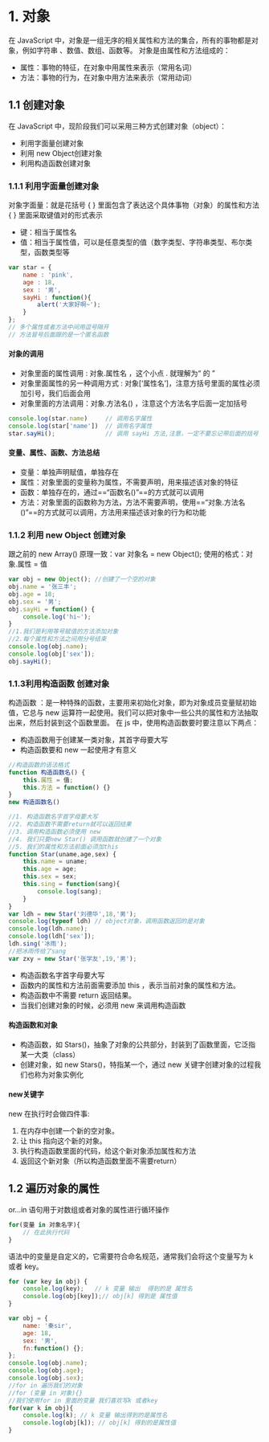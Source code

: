 # 1. 对象
在 JavaScript 中，对象是一组无序的相关属性和方法的集合，所有的事物都是对象，例如字符串 、数值、数组、函数等。
对象是由属性和方法组成的：
- 属性：事物的特征，在对象中用属性来表示（常用名词）
- 方法：事物的行为，在对象中用方法来表示（常用动词）
## 1.1 创建对象
在 JavaScript 中，现阶段我们可以采用三种方式创建对象（object）：
- 利用字面量创建对象
- 利用 new Object创建对象
- 利用构造函数创建对象
### 1.1.1 利用字面量创建对象
对象字面量：就是花括号  { }  里面包含了表达这个具体事物（对象）的属性和方法
{ }  里面采取键值对的形式表示
- 键：相当于属性名
- 值：相当于属性值，可以是任意类型的值（数字类型、字符串类型、布尔类型，函数类型等
```js
var star = {     
    name : 'pink',     
    age : 18,     
    sex : '男',     
    sayHi : function(){         
        alert('大家好啊~');     
    } 
}; 
// 多个属性或者方法中间用逗号隔开 
// 方法冒号后面跟的是一个匿名函数
```
#### 对象的调用
- 对象里面的属性调用 : 对象.属性名 ，这个小点 . 就理解为“ 的 ”
- 对象里面属性的另一种调用方式 : 对象[‘属性名’]，注意方括号里面的属性必须加引号，我们后面会用
- 对象里面的方法调用：对象.方法名() ，注意这个方法名字后面一定加括号
  
```js
console.log(star.name)     // 调用名字属性 
console.log(star['name'])  // 调用名字属性 
star.sayHi();              // 调用 sayHi 方法,注意，一定不要忘记带后面的括号
```
#### 变量、属性、函数、方法总结
- 变量：单独声明赋值，单独存在
- 属性：对象里面的变量称为属性，不需要声明，用来描述该对象的特征
- 函数：单独存在的，通过==“函数名()”==的方式就可以调用
- 方法：对象里面的函数称为方法，方法不需要声明，使用==“对象.方法名()”==的方式就可以调用，方法用来描述该对象的行为和功能

### 1.1.2 利用 new Object 创建对象
跟之前的  new Array()  原理一致：var 对象名 = new Object();
使用的格式：对象.属性 = 值
```js
var obj = new Object(); //创建了一个空的对象 
obj.name = '张三丰'; 
obj.age = 18;
obj.sex = '男';
obj.sayHi = function() {     
    console.log('hi~'); 
} 
//1.我们是利用等号赋值的方法添加对象 
//2.每个属性和方法之间用分号结束 
console.log(obj.name); 
console.log(obj['sex']); 
obj.sayHi();
```
### 1.1.3利用构造函数 创建对象
构造函数 ：是一种特殊的函数，主要用来初始化对象，即为对象成员变量赋初始值，它总与 new 运算符一起使用。我们可以把对象中一些公共的属性和方法抽取出来，然后封装到这个函数里面。
在 js 中，使用构造函数要时要注意以下两点：
- 构造函数用于创建某一类对象，其首字母要大写
- 构造函数要和 new 一起使用才有意义
```js
//构造函数的语法格式 
function 构造函数名() {     
    this.属性 = 值;    
    this.方法 = function() {} 
} 
new 构造函数名()
```
```js
//1. 构造函数名字首字母要大写 
//2. 构造函数不需要return就可以返回结果 
//3. 调用构造函数必须使用 new 
//4. 我们只要new Star() 调用函数就创建了一个对象 
//5. 我们的属性和方法前面必须加this 
function Star(uname,age,sex) {     
    this.name = uname;     
    this.age = age;     
    this.sex = sex;     
    this.sing = function(sang){         
        console.log(sang);     
    } 
} 
var ldh = new Star('刘德华',18,'男'); 
console.log(typeof ldh) // object对象，调用函数返回的是对象 
console.log(ldh.name); 
console.log(ldh['sex']); 
ldh.sing('冰雨');
//把冰雨传给了sang
var zxy = new Star('张学友',19,'男');
```
- 构造函数名字首字母要大写
- 函数内的属性和方法前面需要添加 this ，表示当前对象的属性和方法。
- 构造函数中不需要 return 返回结果。
- 当我们创建对象的时候，必须用 new 来调用构造函数

#### 构造函数和对象
- 构造函数，如 Stars()，抽象了对象的公共部分，封装到了函数里面，它泛指某一大类（class）
- 创建对象，如 new Stars()，特指某一个，通过 new 关键字创建对象的过程我们也称为对象实例化

#### new关键字
new 在执行时会做四件事:
1. 在内存中创建一个新的空对象。
2. 让 this 指向这个新的对象。
3. 执行构造函数里面的代码，给这个新对象添加属性和方法
4. 返回这个新对象（所以构造函数里面不需要return）

## 1.2 遍历对象的属性
or...in  语句用于对数组或者对象的属性进行循环操作
```js
for(变量 in 对象名字){     
    // 在此执行代码 
}
```
语法中的变量是自定义的，它需要符合命名规范，通常我们会将这个变量写为 k 或者 key。
```js
for (var key in obj) {
    console.log(key);   // k 变量 输出  得到的是 属性名
    console.log(obj[key]);// obj[k] 得到是 属性值
}
```
```js
var obj = {     
    name: '秦sir',     
    age: 18,     
    sex: '男',     
    fn:function() {}; 
};
console.log(obj.name); 
console.log(obj.age); 
console.log(obj.sex); 
//for in 遍历我们的对象 
//for (变量 in 对象){} 
//我们使用for in 里面的变量 我们喜欢写k 或者key 
for(var k in obj){     
    console.log(k); // k 变量 输出得到的是属性名     
    console.log(obj[k]); // obj[k] 得到的是属性值 
}
```





